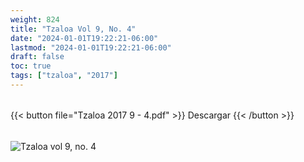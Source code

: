 ```yaml
---
weight: 824
title: "Tzaloa Vol 9, No. 4"
date: "2024-01-01T19:22:21-06:00"
lastmod: "2024-01-01T19:22:21-06:00"
draft: false
toc: true
tags: ["tzaloa", "2017"]
---
```

######
{{< button file="Tzaloa 2017 9 - 4.pdf" >}}   Descargar {{< /button >}} 
######
![Tzaloa vol 9, no. 4](images/portada/9-4.jpeg)